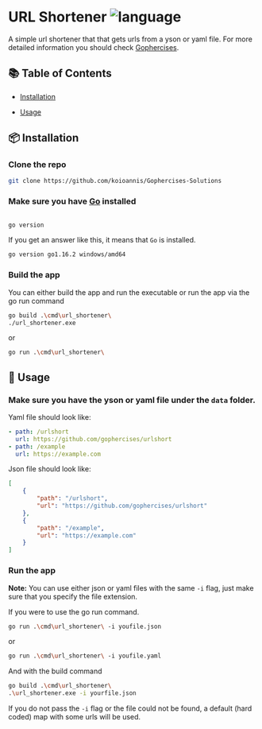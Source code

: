 
# URL Shortener  ![language](https://img.shields.io/github/go-mod/go-version/koioannis/Gophercises-Solutions?filename=url_shortener%2Fgo.mod)


A simple url shortener that that gets urls from a yson or yaml file. For more detailed information you should check [Gophercises](https://gophercises.com/).

  

## :books: Table of Contents

  

- [Installation](#package-installation)

- [Usage](#rocket-usage)

  

## :package: Installation

  
### Clone the repo
```sh
git clone https://github.com/koioannis/Gophercises-Solutions
```


### Make sure you have [Go](https://golang.org) installed


```sh

go version

```

  

If you get an answer like this, it means that `Go` is installed.

```sh
go version go1.16.2 windows/amd64
```

### Build  the app
You can either build the app and run the executable or run the app via the go run command


```sh
go build .\cmd\url_shortener\
./url_shortener.exe
```
or

```sh
go run .\cmd\url_shortener\
```

  

## :rocket: Usage
### Make sure you have the yson or yaml file under the `data` folder.


Yaml file should look like:
```yaml
- path: /urlshort
  url: https://github.com/gophercises/urlshort
- path: /example
  url: https://example.com
```
Json file should look like:
```json
[
    {
        "path": "/urlshort",
        "url": "https://github.com/gophercises/urlshort"
    },
    {
        "path": "/example",
        "url": "https://example.com"
    }
]
```
### Run the app
**Note:** You can use either json or yaml files with the same `-i` flag, just make sure that you specify the file extension.

If you were to use the go run command.
```sh
go run .\cmd\url_shortener\ -i youfile.json
```
or 
```sh
go run .\cmd\url_shortener\ -i youfile.yaml
```
And with the build command
```sh
go build .\cmd\url_shortener\
.\url_shortener.exe -i yourfile.json
```
If you do not pass the `-i` flag or the file could not be found, 
a default (hard coded) map with some urls will be used.



  

